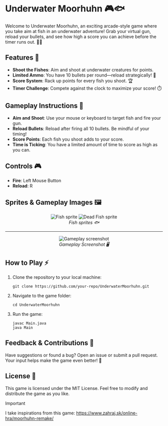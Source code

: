 # Underwater Moorhuhn 🎮🐟

Welcome to Underwater Moorhuhn, an exciting arcade-style game where you take aim at fish in an underwater adventure! Grab your virtual gun, reload your bullets, and see how high a score you can achieve before the timer runs out. 🐠🔫

## Features 🚀

- **Shoot the Fishes**: Aim and shoot at underwater creatures for points.
- **Limited Ammo**: You have 10 bullets per round—reload strategically! 🔄
- **Score System**: Rack up points for every fish you shoot. 🏆
- **Timer Challenge**: Compete against the clock to maximize your score! ⏱️

## Gameplay Instructions 🎯

- **Aim and Shoot**: Use your mouse or keyboard to target fish and fire your gun.
- **Reload Bullets**: Reload after firing all 10 bullets. Be mindful of your timing!
- **Score Points**: Each fish you shoot adds to your score.
- **Time is Ticking**: You have a limited amount of time to score as high as you can.

## Controls 🎮

- **Fire**: Left Mouse Button
- **Reload**: R

## Sprites & Gameplay Images 🖼

<p align="center">
  <img src="https://github.com/martinrosik/UnderwaterMoorhuhn/blob/master/sprite1.png" alt="Fish sprite">
  <img src="https://github.com/martinrosik/UnderwaterMoorhuhn/blob/master/sprite2.png" alt="Dead Fish sprite">
  <br>
  <em>Fish sprites 🐟</em>
</p>

---
<p align="center">
  <img src="https://github.com/martinrosik/UnderwaterMoorhuhn/blob/master/gameplay.png" alt="Gameplay screenshot">
  <br>
  <em>Gameplay Screenshot 🖥️</em>
</p>
  
## How to Play ⚡

1. Clone the repository to your local machine:

   ```
   git clone https://github.com/your-repo/UnderwaterMoorhuhn.git
   ```

2. Navigate to the game folder:

   ```
   cd UnderwaterMoorhuhn
   ```

3. Run the game:

   ```
   javac Main.java
   java Main
   ```

## Feedback & Contributions 🤝

Have suggestions or found a bug? Open an issue or submit a pull request. Your input helps make the game even better! 🎉

## License 📜

This game is licensed under the MIT License. Feel free to modify and distribute the game as you like.
> [!IMPORTANT]
> I take inspirations from this game: https://www.zahraj.sk/online-hra/moorhuhn-remake/ 
